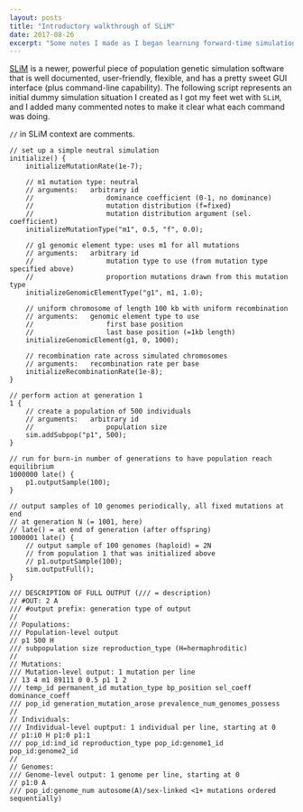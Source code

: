 ```yaml
---
layout: posts
title: "Introductory walkthrough of SLiM"
date: 2017-08-26
excerpt: "Some notes I made as I began learning forward-time simulation using SLiM."
---
```


[SLiM](https://messerlab.org/slim/) is a newer, powerful piece of population genetic simulation software that is well documented, user-friendly, flexible, and has a pretty sweet GUI interface (plus command-line capability). The following script represents an initial dummy simulation situation I created as I got my feet wet with `SLiM`, and I added many commented notes to make it clear what each command was doing.

`//` in SLiM context are comments.

```
// set up a simple neutral simulation
initialize() {
	initializeMutationRate(1e-7);

	// m1 mutation type: neutral
	// arguments: 	arbitrary id
	//					dominance coefficient (0-1, no dominance)
	//					mutation distribution (f=fixed)
	//					mutation distribution argument (sel. coefficient)
	initializeMutationType("m1", 0.5, "f", 0.0);

	// g1 genomic element type: uses m1 for all mutations
	// arguments:	arbitrary id
	//					mutation type to use (from mutation type specified above)
	//					proportion mutations drawn from this mutation type
	initializeGenomicElementType("g1", m1, 1.0);

	// uniform chromosome of length 100 kb with uniform recombination
	// arguments:	genomic element type to use
	//					first base position
	//					last base position (=1kb length)
	initializeGenomicElement(g1, 0, 1000);

	// recombination rate across simulated chromosomes
	// arguments:	recombination rate per base
	initializeRecombinationRate(1e-8);
}

// perform action at generation 1
1 {
	// create a population of 500 individuals
	// arguments:	arbitrary id
	//					population size
	sim.addSubpop("p1", 500);
}

// run for burn-in number of generations to have population reach equilibrium
1000000 late() {
	p1.outputSample(100);
}

// output samples of 10 genomes periodically, all fixed mutations at end
// at generation N (= 1001, here)
// late() = at end of generation (after offspring)
1000001 late() {
	// output sample of 100 genomes (haploid) = 2N
	// from population 1 that was initialized above
	// p1.outputSample(100);
	sim.outputFull();
}

/// DESCRIPTION OF FULL OUTPUT (/// = description)
// #OUT: 2 A
/// #output prefix: generation type of output
//
// Populations:
/// Population-level output
// p1 500 H
/// subpopulation size reproduction_type (H=hermaphroditic)
//
// Mutations:
/// Mutation-level output: 1 mutation per line
// 13 4 m1 89111 0 0.5 p1 1 2
/// temp_id permanent_id mutation_type bp_position sel_coeff dominance_coeff
/// pop_id generation_mutation_arose prevalence_num_genomes_possess
//
// Individuals:
/// Individual-level ouptput: 1 individual per line, starting at 0
// p1:i0 H p1:0 p1:1
/// pop_id:ind_id reproduction_type pop_id:genome1_id pop_id:genome2_id
//
// Genomes:
/// Genome-level output: 1 genome per line, starting at 0
// p1:0 A
/// pop_id:genome_num autosome(A)/sex-linked <1+ mutations ordered sequentially)
```
